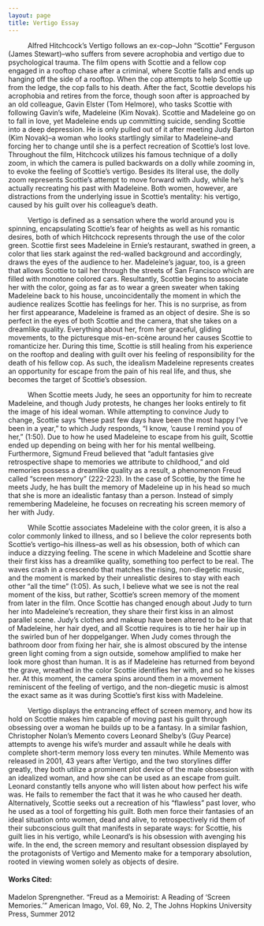 ```yaml
---
layout: page
title: Vertigo Essay
---
```


          Alfred Hitchcock’s Vertigo follows an ex-cop–John “Scottie” Ferguson (James Stewart)–who suffers from severe acrophobia and vertigo due to psychological trauma. The film opens with Scottie and a fellow cop engaged in a rooftop chase after a criminal, where Scottie falls and ends up hanging off the side of a rooftop. When the cop attempts to help Scottie up from the ledge, the cop falls to his death. After the fact, Scottie develops his acrophobia and retires from the force, though soon after is approached by an old colleague, Gavin Elster (Tom Helmore), who tasks Scottie with following Gavin’s wife, Madeleine (Kim Novak). Scottie and Madeleine go on to fall in love, yet Madeleine ends up committing suicide, sending Scottie into a deep depression. He is only pulled out of it after meeting Judy Barton (Kim Novak)–a woman who looks startlingly similar to Madeleine–and forcing her to change until she is a perfect recreation of Scottie’s lost love. Throughout the film, Hitchcock utilizes his famous technique of a dolly zoom, in which the camera is pulled backwards on a dolly while zooming in, to evoke the feeling of Scottie’s vertigo. Besides its literal use, the dolly zoom represents Scottie’s attempt to move forward with Judy, while he’s actually recreating his past with Madeleine. Both women, however, are distractions from the underlying issue in Scottie’s mentality: his vertigo, caused by his guilt over his colleague’s death.
          
          Vertigo is defined as a sensation where the world around you is spinning, encapsulating Scottie’s fear of heights as well as his romantic desires, both of which Hitchcock represents through the use of the color green. Scottie first sees Madeleine in Ernie’s restaurant, swathed in green, a color that lies stark against the red-walled background and accordingly, draws the eyes of the audience to her. Madeleine’s jaguar, too, is a green that allows Scottie to tail her through the streets of San Francisco which are filled with monotone colored cars. Resultantly, Scottie begins to associate her with the color, going as far as to wear a green sweater when taking Madeleine back to his house, uncoincidentally the moment in which the audience realizes Scottie has feelings for her. This is no surprise, as from her first appearance, Madeleine is framed as an object of desire. She is so perfect in the eyes of both Scottie and the camera, that she takes on a dreamlike quality. Everything about her, from her graceful, gliding movements, to the picturesque mis-en-scène around her causes Scottie to romanticize her. During this time, Scottie is still healing from his experience on the rooftop and dealing with guilt over his feeling of responsibility for the death of his fellow cop. As such, the idealism Madeleine represents creates an opportunity for escape from the pain of his real life, and thus, she becomes the target of Scottie’s obsession.
          
          When Scottie meets Judy, he sees an opportunity for him to recreate Madeleine, and though Judy protests, he changes her looks entirely to fit the image of his ideal woman. While attempting to convince Judy to change, Scottie says “these past few days have been the most happy I’ve been in a year,” to which Judy responds, “I know, ‘cause I remind you of her,” (1:50). Due to how he used Madeleine to escape from his guilt, Scottie ended up depending on being with her for his mental wellbeing. Furthermore, Sigmund Freud believed that “adult fantasies give retrospective shape to memories we attribute to childhood,” and old memories possess a dreamlike quality as a result, a phenomenon Freud called “screen memory” (222-223). In the case of Scottie, by the time he meets Judy, he has built the memory of Madeleine up in his head so much that she is more an idealistic fantasy than a person. Instead of simply remembering Madeleine, he focuses on recreating his screen memory of her with Judy.

          While Scottie associates Madeleine with the color green, it is also a color commonly linked to illness, and so I believe the color represents both Scottie’s vertigo–his illness–as well as his obsession, both of which can induce a dizzying feeling. The scene in which Madeleine and Scottie share their first kiss has a dreamlike quality, something too perfect to be real. The waves crash in a crescendo that matches the rising, non-diegetic music, and the moment is marked by their unrealistic desires to stay with each other “all the time” (1:05). As such, I believe what we see is not the real moment of the kiss, but rather, Scottie’s screen memory of the moment from later in the film. Once Scottie has changed enough about Judy to turn her into Madeleine’s recreation, they share their first kiss in an almost parallel scene. Judy’s clothes and makeup have been altered to be like that of Madeleine, her hair dyed, and all Scottie requires is to tie her hair up in the swirled bun of her doppelganger. When Judy comes through the bathroom door from fixing her hair, she is almost obscured by the intense green light coming from a sign outside, somehow amplified to make her look more ghost than human. It is as if Madeleine has returned from beyond the grave, wreathed in the color Scottie identifies her with, and so he kisses her. At this moment, the camera spins around them in a movement reminiscent of the feeling of vertigo, and the non-diegetic music is almost the exact same as it was during Scottie’s first kiss with Madeleine.
          
          Vertigo displays the entrancing effect of screen memory, and how its hold on Scottie makes him capable of moving past his guilt through obsessing over a woman he builds up to be a fantasy. In a similar fashion, Christopher Nolan’s Memento covers Leonard Shelby’s (Guy Pearce) attempts to avenge his wife’s murder and assault while he deals with complete short-term memory loss every ten minutes. While Memento was released in 2001, 43 years after Vertigo, and the two storylines differ greatly, they both utilize a prominent plot device of the male obsession with an idealized woman, and how she can be used as an escape from guilt. Leonard constantly tells anyone who will listen about how perfect his wife was. He fails to remember the fact that it was he who caused her death. Alternatively, Scottie seeks out a recreation of his “flawless” past lover, who he used as a tool of forgetting his guilt. Both men force their fantasies of an ideal situation onto women, dead and alive, to retrospectively rid them of their subconscious guilt that manifests in separate ways: for Scottie, his guilt lies in his vertigo, while Leonard’s is his obsession with avenging his wife. In the end, the screen memory and resultant obsession displayed by the protagonists of Vertigo and Memento make for a temporary absolution, rooted in viewing women solely as objects of desire.

#### Works Cited:

Madelon Sprengnether. “Freud as a Memoirist: A Reading of ‘Screen Memories.’” American Imago, Vol. 69, No. 2, The Johns Hopkins University Press, Summer 2012

